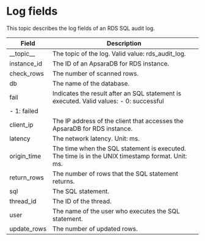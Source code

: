 # Log fields

This topic describes the log fields of an RDS SQL audit log.

|Field|Description|
|-----|-----------|
|\_\_topic\_\_|The topic of the log. Valid value: rds\_audit\_log.|
|instance\_id|The ID of an ApsaraDB for RDS instance.|
|check\_rows|The number of scanned rows.|
|db|The name of the database.|
|fail|Indicates the result after an SQL statement is executed. Valid values: -   0: successful
-   1: failed |
|client\_ip|The IP address of the client that accesses the ApsaraDB for RDS instance.|
|latency|The network latency. Unit: ms.|
|origin\_time|The time when the SQL statement is executed. The time is in the UNIX timestamp format. Unit: ms.|
|return\_rows|The number of rows that the SQL statement returns.|
|sql|The SQL statement.|
|thread\_id|The ID of the thread.|
|user|The name of the user who executes the SQL statement.|
|update\_rows|The number of updated rows.|

